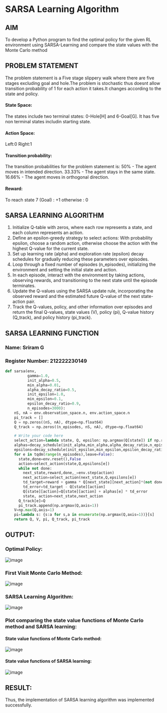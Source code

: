 # SARSA Learning Algorithm
## AIM
To develop a Python program to find the optimal policy for the given RL environment using SARSA-Learning and compare the state values with the Monte Carlo method

## PROBLEM STATEMENT
The problem statement is a Five stage slippery walk where there are five stages excluding goal and hole.The problem is stochastic thus doesnt allow transition probability of 1 for each action it takes.It changes according to the state and policy.

#### State Space:
The states include two terminal states: 0-Hole[H] and 6-Goal[G].
It has five non terminal states includin starting state.

#### Action Space:
Left:0
Right:1

#### Transition probability:
The transition probabilities for the problem statement is:
50% - The agent moves in intended direction.
33.33% - The agent stays in the same state.
16.66% - The agent moves in orthogonal direction.

#### Reward:
To reach state 7 (Goal) : +1 otherwise : 0

## SARSA LEARNING ALGORITHM
1. Initialize Q-table with zeros, where each row represents a state, and each column represents an action.
2. Define an epsilon-greedy strategy to select actions: With probability epsilon, choose a random action, otherwise choose the action with the highest Q-value for the current state.
3. Set up learning rate (alpha) and exploration rate (epsilon) decay schedules for gradually reducing these parameters over episodes.
4. Loop through a fixed number of episodes (n_episodes), initializing the environment and setting the initial state and action.
5. In each episode, interact with the environment by taking actions, observing rewards, and transitioning to the next state until the episode terminates.
6. Update the Q-values using the SARSA update rule, incorporating the observed reward and the estimated future Q-value of the next state-action pair.
7. Track the Q-values, policy, and other information over episodes and return the final Q-values, state values (V), policy (pi), Q-value history (Q_track), and policy history (pi_track).

## SARSA LEARNING FUNCTION

### Name: Sriram G

### Register Number: 212222230149

```python
def sarsa(env,
          gamma=1.0,
          init_alpha=0.5,
          min_alpha=0.01,
          alpha_decay_ratio=0.5,
          init_epsilon=1.0,
          min_epsilon=0.1,
          epsilon_decay_ratio=0.9,
          n_episodes=3000):
    nS, nA = env.observation_space.n, env.action_space.n
    pi_track = []
    Q = np.zeros((nS, nA), dtype=np.float64)
    Q_track = np.zeros((n_episodes, nS, nA), dtype=np.float64)

    # Write your code here
    select_action=lambda state, Q, epsilon: np.argmax(Q[state]) if np.random.random()>epsilon else np.random.randint(len(Q[state]))
    alphas=decay_schedule(init_alpha,min_alpha,alpha_decay_ratio,n_episodes)
    epsilons=decay_schedule(init_epsilon,min_epsilon,epsilon_decay_ratio,n_episodes)
    for e in tqdm(range(n_episodes),leave=False):
      state,done=env.reset(),False
      action=select_action(state,Q,epsilons[e])
      while not done:
        next_state,reward,done,_=env.step(action)
        next_action=select_action(next_state,Q,epsilons[e])
        td_target=reward + gamma * Q[next_state][next_action]*(not done)
        td_error=td_target - Q[state][action]
        Q[state][action]=Q[state][action] + alphas[e] * td_error
        state, action=next_state,next_action
      Q_track[e]=Q
      pi_track.append(np.argmax(Q,axis=1))
    V=np.max(Q,axis=1)
    pi=lambda s: {s:a for s,a in enumerate(np.argmax(Q,axis=1))}[s]    
    return Q, V, pi, Q_track, pi_track
```
## OUTPUT:

### Optimal Policy:
![image](https://github.com/user-attachments/assets/3301c5fa-bd18-4d34-8beb-49100e9ed842)


### First Visit Monte Carlo Method:
![image](https://github.com/user-attachments/assets/440f6448-ef66-4f7c-83fc-83f5eaaab288)


### SARSA Learning Algorithm:
![image](https://github.com/user-attachments/assets/470925a7-3446-47da-8e7f-c708a7984873)


### Plot comparing the state value functions of Monte Carlo method and SARSA learning:

#### State value functions of Monte Carlo method:
![image](https://github.com/user-attachments/assets/6635fdee-f71c-4cb2-9c26-be642385d0d9)


#### State value functions of SARSA learning:
![image](https://github.com/user-attachments/assets/9fa32d5a-de41-4b23-af34-cdef452ec45c)


## RESULT:

Thus, the implementation of SARSA learning algorithm was implemented successfully.
